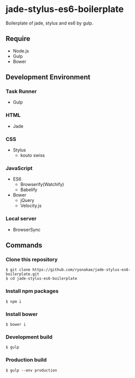 # jade-stylus-es6-boilerplate
Boilerplate of jade, stylus and es6 by gulp.


## Require
* Node.js
* Gulp
* Bower


## Development Environment
### Task Runner
* Gulp

### HTML
* Jade

### CSS
* Stylus
  - kouto swiss

### JavaScript
* ES6
  - Browserify(Watchify)
  - Babelify
* Bower
  - jQuery
  - Velocity.js

### Local server
* BrowserSync


## Commands
### Clone this repository

    $ git clone https://github.com/ryonakae/jade-stylus-es6-boilerplate.git
    $ cd jade-stylus-es6-boilerplate

### Install npm packages

    $ npm i
    
### Install bower

    $ bower i

### Development build

    $ gulp
    
### Production build

    $ gulp --env production